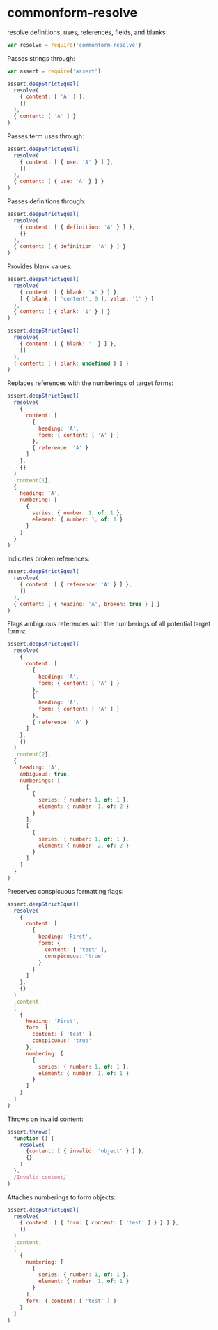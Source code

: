 # commonform-resolve

resolve definitions, uses, references, fields, and blanks

```javascript
var resolve = require('commonform-resolve')
```

Passes strings through:

```javascript
var assert = require('assert')

assert.deepStrictEqual(
  resolve(
    { content: [ 'A' ] },
    {}
  ),
  { content: [ 'A' ] }
)
```

Passes term uses through:

```javascript
assert.deepStrictEqual(
  resolve(
    { content: [ { use: 'A' } ] },
    {}
  ),
  { content: [ { use: 'A' } ] }
)
```

Passes definitions through:

```javascript
assert.deepStrictEqual(
  resolve(
    { content: [ { definition: 'A' } ] },
    {}
  ),
  { content: [ { definition: 'A' } ] }
)
```

Provides blank values:

```javascript
assert.deepStrictEqual(
  resolve(
    { content: [ { blank: 'A' } ] },
    [ { blank: [ 'content', 0 ], value: '1' } ]
  ),
  { content: [ { blank: '1' } ] }
)

assert.deepStrictEqual(
  resolve(
    { content: [ { blank: '' } ] },
    []
  ),
  { content: [ { blank: undefined } ] }
)
```

Replaces references with the numberings of target forms:

```javascript
assert.deepStrictEqual(
  resolve(
    {
      content: [
        {
          heading: 'A',
          form: { content: [ 'A' ] }
        },
        { reference: 'A' }
      ]
    },
    {}
  )
  .content[1],
  {
    heading: 'A',
    numbering: [
      {
        series: { number: 1, of: 1 },
        element: { number: 1, of: 1 }
      }
    ]
  }
)
```

Indicates broken references:

```javascript
assert.deepStrictEqual(
  resolve(
    { content: [ { reference: 'A' } ] },
    {}
  ),
  { content: [ { heading: 'A', broken: true } ] }
)
```

Flags ambiguous references with the numberings of all potential target forms:

```javascript
assert.deepStrictEqual(
  resolve(
    {
      content: [
        {
          heading: 'A',
          form: { content: [ 'A' ] }
        },
        {
          heading: 'A',
          form: { content: [ 'A' ] }
        },
        { reference: 'A' }
      ]
    },
    {}
  )
  .content[2],
  {
    heading: 'A',
    ambiguous: true,
    numberings: [
      [
        {
          series: { number: 1, of: 1 },
          element: { number: 1, of: 2 }
        }
      ],
      [
        {
          series: { number: 1, of: 1 },
          element: { number: 2, of: 2 }
        }
      ]
    ]
  }
)
```

Preserves conspicuous formatting flags:

```javascript
assert.deepStrictEqual(
  resolve(
    {
      content: [
        {
          heading: 'First',
          form: {
            content: [ 'test' ],
            conspicuous: 'true'
          }
        }
      ]
    },
    {}
  )
  .content,
  [
    {
      heading: 'First',
      form: {
        content: [ 'test' ],
        conspicuous: 'true'
      },
      numbering: [
        {
          series: { number: 1, of: 1 },
          element: { number: 1, of: 1 }
        }
      ]
    }
  ]
)
```

Throws on invalid content:

```javascript
assert.throws(
  function () {
    resolve(
      {content: [ { invalid: 'object' } ] },
      {}
    )
  },
  /Invalid content/
)
```

Attaches numberings to form objects:

```javascript
assert.deepStrictEqual(
  resolve(
    { content: [ { form: { content: [ 'test' ] } } ] },
    {}
  )
  .content,
  [
    {
      numbering: [
        {
          series: { number: 1, of: 1 },
          element: { number: 1, of: 1 }
        }
      ],
      form: { content: [ 'test' ] }
    }
  ]
)
```
